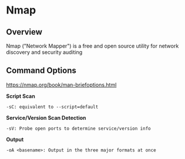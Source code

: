 # Nmap

## Overview

Nmap ("Network Mapper") is a free and open source utility for network discovery and security auditing
## Command Options

https://nmap.org/book/man-briefoptions.html

**Script Scan**

	-sC: equivalent to --script=default

**Service/Version Scan Detection**

	-sV: Probe open ports to determine service/version info

**Output**

	-oA <basename>: Output in the three major formats at once

